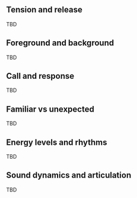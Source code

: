 ## Tension and release

TBD
## Foreground and background

TBD
## Call and response

TBD
## Familiar vs unexpected

TBD
## Energy levels and rhythms

TBD
## Sound dynamics and articulation

TBD